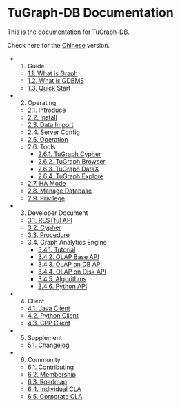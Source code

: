 # TuGraph-DB Documentation

This is the documentation for TuGraph-DB.

Check here for the [Chinese](./zh-CN/index.md) version.

- 1. Guide
  - [1.1. What is Graph](./en-US/1.guide/1.what-is-graph.md)
  - [1.2. What is GDBMS](./en-US/1.guide/2.what-is-GDBMS.md)
  - [1.3. Quick Start](./en-US/1.guide/3.quick-start.md)
- 2. Operating
  - [2.1. Introduce](./en-US/2.operating/1.introduce.md)
  - [2.2. Install](./en-US/2.operating/2.Install.md)
  - [2.3. Data Import](./en-US/2.operating/3.data-import.md)
  - [2.4. Server Config](./en-US/2.operating/4.server-config.md)
  - [2.5. Operation](./en-US/2.operating/5.operation.md)
  - 2.6. Tools
    - [2.6.1. TuGraph Cypher](./en-US/2.operating/6.tools/1.tugraph-cypher.md)
    - [2.6.2. TuGraph Browser](./en-US/2.operating/6.tools/2.tugraph-browser.md)
    - [2.6.3. TuGraph DataX](./en-US/2.operating/6.tools/3.tugraph-datax.md)
    - [2.6.4. TuGraph Explore](./en-US/2.operating/6.tools/4.tugraph-explore.md)
  - [2.7. HA Mode](./en-US/2.operating/7.ha-mode.md)
  - [2.8. Manage Database](./en-US/2.operating/8.manage-database.md)
  - [2.9. Privilege](./en-US/2.operating/9.privilege.md)
- 3. Developer Document
  - [3.1. RESTful API](./en-US/3.developer-document/1.restful-api.md)
  - [3.2. Cypher](./en-US/3.developer-document/2.cypher.md)
  - [3.3. Procedure](./en-US/3.developer-document/3.procedure.md)
  - 3.4. Graph Analytics Engine
    - [3.4.1. Tutorial](./en-US/3.developer-document/4.graph_analytics_engine/1.tutorial.md)
    - [3.4.2. OLAP Base API](./en-US/3.developer-document/4.graph_analytics_engine/2.olap-base-api.md)
    - [3.4.3. OLAP on DB API](./en-US/3.developer-document/4.graph_analytics_engine/3.olap-on-db-api.md)
    - [3.4.4. OLAP on Disk API](./en-US/3.developer-document/4.graph_analytics_engine/4.olap-on-disk-api.md)
    - [3.4.5. Algorithms](./en-US/3.developer-document/4.graph_analytics_engine/5.algorithms.md)
    - [3.4.6. Python API](./en-US/3.developer-document/4.graph_analytics_engine/6.python-api.md)
- 4. Client
  - [4.1. Java Client](./en-US/4.client/1.java-client.md)
  - [4.2. Python Client](./en-US/4.client/2.python-client.md)
  - [4.3. CPP Client](./en-US/4.client/3.cpp-client.md)
- 5. Supplement
  - [5.1. Changelog](./en-US/5.supplement/changelog.md)
- 6. Community
  - [6.1. Contributing](./en-US/6.community/1.contributing.md)
  - [6.2. Membership](./en-US/6.community/2.membership.md)
  - [6.3. Roadmap](./en-US/6.community/3.roadmap.md)
  - [6.4. Individual CLA](./en-US/6.community/4.individual_cla.md)
  - [6.5. Corporate CLA](./en-US/6.community/5.corporate_cla.md)

